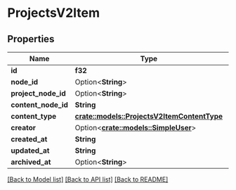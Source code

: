 # ProjectsV2Item

## Properties

Name | Type | Description | Notes
------------ | ------------- | ------------- | -------------
**id** | **f32** |  | 
**node_id** | Option<**String**> |  | [optional]
**project_node_id** | Option<**String**> |  | [optional]
**content_node_id** | **String** |  | 
**content_type** | [**crate::models::ProjectsV2ItemContentType**](projects-v2-item-content-type.md) |  | 
**creator** | Option<[**crate::models::SimpleUser**](simple-user.md)> |  | [optional]
**created_at** | **String** |  | 
**updated_at** | **String** |  | 
**archived_at** | Option<**String**> |  | 

[[Back to Model list]](../README.md#documentation-for-models) [[Back to API list]](../README.md#documentation-for-api-endpoints) [[Back to README]](../README.md)


